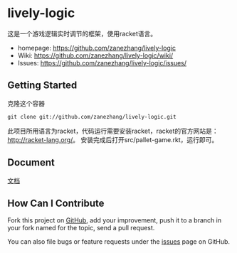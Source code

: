 lively-logic
============

这是一个游戏逻辑实时调节的框架，使用racket语言。
 * homepage: <https://github.com/zanezhang/lively-logic>
 * Wiki: <https://github.com/zanezhang/lively-logic/wiki/>
 * Issues: <https://github.com/zanezhang/lively-logic/issues/>
 
Getting Started
---------------

克隆这个容器

    git clone git://github.com/zanezhang/lively-logic.git

此项目所用语言为racket，代码运行需要安装racket，racket的官方网站是： <http://racket-lang.org/>。
安装完成后打开src/pallet-game.rkt，运行即可。

Document
--------

[文档](https://github.com/zanezhang/lively-logic/blob/master/doc/doc.md)

How Can I Contribute
--------------------

Fork this project on [GitHub](https://github.com/zanezhang/lively-logic), add your improvement, push it to a branch in your fork named for the topic, send a pull request.

You can also file bugs or feature requests under the [issues](https://github.com/zanezhang/lively-logic/issues/) page on GitHub.
